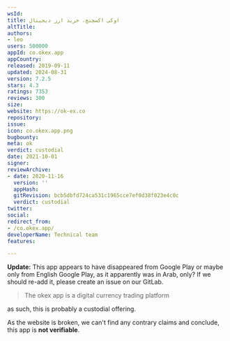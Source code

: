 ```yaml
---
wsId: 
title: اوکی اکسچنج، خرید ارز دیجیتال
altTitle: 
authors:
- leo
users: 500000
appId: co.okex.app
appCountry: 
released: 2019-09-11
updated: 2024-08-31
version: 7.2.5
stars: 4.3
ratings: 7353
reviews: 300
size: 
website: https://ok-ex.co
repository: 
issue: 
icon: co.okex.app.png
bugbounty: 
meta: ok
verdict: custodial
date: 2021-10-01
signer: 
reviewArchive:
- date: 2020-11-16
  version: ''
  appHash: 
  gitRevision: bcb5dbfd724ca531c1965cce7ef0d38f023e4c0c
  verdict: custodial
twitter: 
social: 
redirect_from:
- /co.okex.app/
developerName: Technical team
features: 

---
```


**Update:** This app appears to have disappeared from Google Play or maybe only
from English Google Play, as it apparently was in Arab, only? If we should
re-add it, please create an issue on our GitLab.

> The okex app is a digital currency trading platform

as such, this is probably a custodial offering.

As the website is broken, we can't find any contrary claims and conclude, this
app is **not verifiable**.
